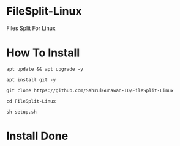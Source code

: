 # FileSplit-Linux
Files Split For Linux

# How To Install
````
apt update && apt upgrade -y
````
````
apt install git -y
````
````
git clone https://github.com/SahrulGunawan-ID/FileSplit-Linux
````
````
cd FileSplit-Linux
````
````
sh setup.sh
````

# Install Done
